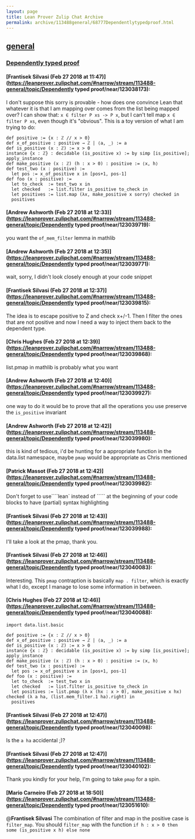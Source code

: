 ```yaml
---
layout: page
title: Lean Prover Zulip Chat Archive 
permalink: archive/113488general/68777Dependentlytypedproof.html
---
```


## [general](index.html)
### [Dependently typed proof](68777Dependentlytypedproof.html)

#### [Frantisek Silvasi (Feb 27 2018 at 11:47)](https://leanprover.zulipchat.com/#narrow/stream/113488-general/topic/Dependently typed proof/near/123038173):
I don't suppose this sorry is provable - how does one convince Lean that whatever it is that I am mapping over comes from the list being mapped over? I can show that: `x ∈ filter P xs -> P x`, but I can't tell map `x ∈ filter P xs`, even though it's "obvious". This is a toy version of what I am trying to do:
```
def positive := {x : ℤ // x > 0}
def x_of_positive : positive → ℤ | ⟨a, _⟩ := a
def is_positive (x : ℤ) := x > 0
instance {x : ℤ} : decidable (is_positive x) := by simp [is_positive]; apply_instance
def make_positive (x : ℤ) (h : x > 0) : positive := ⟨x, h⟩
def test_two (x : positive) :=
  let pos := x_of_positive x in [pos+1, pos-1]
def foo (x : positive) :=
  let to_check  := test_two x in
  let checked   := list.filter is_positive to_check in
  let positives := list.map (λx, make_positive x sorry) checked in
  positives
```

#### [Andrew Ashworth (Feb 27 2018 at 12:33)](https://leanprover.zulipchat.com/#narrow/stream/113488-general/topic/Dependently typed proof/near/123039719):
you want the `of_mem_filter` lemma in mathlib

#### [Andrew Ashworth (Feb 27 2018 at 12:35)](https://leanprover.zulipchat.com/#narrow/stream/113488-general/topic/Dependently typed proof/near/123039771):
wait, sorry, I didn't look closely enough at your code snippet

#### [Frantisek Silvasi (Feb 27 2018 at 12:37)](https://leanprover.zulipchat.com/#narrow/stream/113488-general/topic/Dependently typed proof/near/123039815):
The idea is to escape positive to Z and check x+/-1. Then I filter the ones that are not positive and now I need a way to inject them back to the dependent type.

#### [Chris Hughes (Feb 27 2018 at 12:39)](https://leanprover.zulipchat.com/#narrow/stream/113488-general/topic/Dependently typed proof/near/123039868):
list.pmap in mathlib is probably what you want

#### [Andrew Ashworth (Feb 27 2018 at 12:40)](https://leanprover.zulipchat.com/#narrow/stream/113488-general/topic/Dependently typed proof/near/123039927):
one way to do it would be to prove that all the operations you use preserve the `is_positive` invariant

#### [Andrew Ashworth (Feb 27 2018 at 12:42)](https://leanprover.zulipchat.com/#narrow/stream/113488-general/topic/Dependently typed proof/near/123039980):
this is kind of tedious, i'd be hunting for a appropriate function in the data.list namespace, maybe `pmap` would be appropriate as Chris mentioned

#### [Patrick Massot (Feb 27 2018 at 12:42)](https://leanprover.zulipchat.com/#narrow/stream/113488-general/topic/Dependently typed proof/near/123039982):
Don't forget to use````lean` instead of ````` at the beginning of your code blocks to have (partial) syntax highlighting

#### [Frantisek Silvasi (Feb 27 2018 at 12:43)](https://leanprover.zulipchat.com/#narrow/stream/113488-general/topic/Dependently typed proof/near/123039988):
I'll take a look at the pmap, thank you.

#### [Frantisek Silvasi (Feb 27 2018 at 12:46)](https://leanprover.zulipchat.com/#narrow/stream/113488-general/topic/Dependently typed proof/near/123040083):
Interesting. This `pmap` contraption is basically `map . filter`, which is exactly what I do, except I manage to lose some information in between.

#### [Chris Hughes (Feb 27 2018 at 12:46)](https://leanprover.zulipchat.com/#narrow/stream/113488-general/topic/Dependently typed proof/near/123040088):
``` lean
import data.list.basic

def positive := {x : ℤ // x > 0}
def x_of_positive : positive → ℤ | ⟨a, _⟩ := a
def is_positive (x : ℤ) := x > 0
instance {x : ℤ} : decidable (is_positive x) := by simp [is_positive]; apply_instance
def make_positive (x : ℤ) (h : x > 0) : positive := ⟨x, h⟩
def test_two (x : positive) :=
  let pos := x_of_positive x in [pos+1, pos-1]
def foo (x : positive) :=
  let to_check  := test_two x in
  let checked   := list.filter is_positive to_check in
  let positives := list.pmap (λ x (hx : x > 0), make_positive x hx) checked (λ a ha, (list.mem_filter.1 ha).right) in
  positives

```

#### [Frantisek Silvasi (Feb 27 2018 at 12:47)](https://leanprover.zulipchat.com/#narrow/stream/113488-general/topic/Dependently typed proof/near/123040098):
Is the `a ha` accidental ;)?

#### [Frantisek Silvasi (Feb 27 2018 at 12:47)](https://leanprover.zulipchat.com/#narrow/stream/113488-general/topic/Dependently typed proof/near/123040102):
Thank you kindly for your help, I'm going to take `pmap` for a spin.

#### [Mario Carneiro (Feb 27 2018 at 18:50)](https://leanprover.zulipchat.com/#narrow/stream/113488-general/topic/Dependently typed proof/near/123051610):
@**Frantisek Silvasi** The combination of filter and map in the positive case is `filter_map`. You should `filter_map` with the function `if h : x > 0 then some (is_positive x h) else none`

